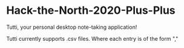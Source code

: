 # Hack-the-North-2020-Plus-Plus

Tutti, your personal desktop note-taking application!

Tutti currently supports .csv files. Where each entry is of the form "<task>,<date>"
